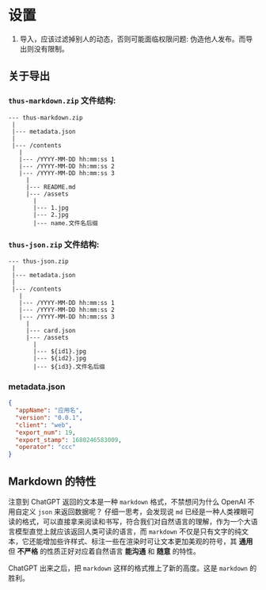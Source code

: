 # 设置

1. 导入，应该过滤掉别人的动态，否则可能面临权限问题: 伪造他人发布。而导出则没有限制。


## 关于导出

### `thus-markdown.zip` 文件结构:

```
--- thus-markdown.zip
 |
 |--- metadata.json
 |
 |--- /contents
   |
   |--- /YYYY-MM-DD hh:mm:ss 1
   |--- /YYYY-MM-DD hh:mm:ss 2
   |--- /YYYY-MM-DD hh:mm:ss 3
     |
     |--- README.md
     |--- /assets
       |
       |--- 1.jpg
       |--- 2.jpg
       |--- name.文件名后缀
```

### `thus-json.zip` 文件结构:

```
--- thus-json.zip
 |
 |--- metadata.json
 |
 |--- /contents
   |
   |--- /YYYY-MM-DD hh:mm:ss 1
   |--- /YYYY-MM-DD hh:mm:ss 2
   |--- /YYYY-MM-DD hh:mm:ss 3
     |
     |--- card.json
     |--- /assets
       |
       |--- ${id1}.jpg
       |--- ${id2}.jpg
       |--- ${id3}.文件名后缀
```

### metadata.json

```json
{
  "appName": "应用名",
  "version": "0.0.1",
  "client": "web",
  "export_num": 19,
  "export_stamp": 1680246583009,
  "operator": "ccc"
}
```

## Markdown 的特性

注意到 ChatGPT 返回的文本是一种 `markdown` 格式，不禁想问为什么 OpenAI 不用自定义 `json` 来返回数据呢？
仔细一思考，会发现说 `md` 已经是一种人类裸眼可读的格式，可以直接拿来阅读和书写，符合我们对自然语言的理解，作为一个大语言模型直觉上就应该返回人类可读的语言，而 `markdown` 不仅是只有文字的纯文本，它还能增加些许样式、标注一些在渲染时可让文本更加美观的符号，其 **通用** 但 **不严格** 的性质正好对应着自然语言 **能沟通** 和 **随意** 的特性。

ChatGPT 出来之后，把 `markdown` 这样的格式推上了新的高度。这是 `markdown` 的胜利。
